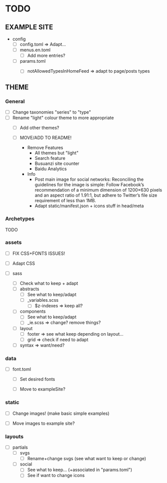 # TODO

## EXAMPLE SITE
* config
    * [ ] config.toml
        => Adapt...
    * [ ] menus.en.toml
        * [ ] Add more entries?
    * [ ] params.toml
        * [ ] notAllowedTypesInHomeFeed
            => adapt to page/posts types


## THEME

### General
* [ ] Change taxonomies "series" to "type"
* [ ] Rename "light" colour theme to more appropriate
    * [ ] Add other themes?

    * [ ] MOVE/ADD TO README!
        * Remove Features
            * All themes but "light"
            * Search feature
            * Busuanzi site counter
            * Baidu Analytics
        * Info
            * Post main image for social networks:
                Reconciling the guidelines for the image is simple:
                Follow Facebook’s recommendation of a minimum dimension of 1200×630 pixels and an aspect ratio of 1.91:1, but adhere to Twitter’s file size requirement of less than 1MB.
            * Adapt static/manifest.json + icons stuff in head/meta


### Archetypes
TODO


### assets
* [ ] FIX CSS+FONTS ISSUES!
* [ ] Adapt CSS

* [ ] sass
    * [ ] Check what to keep + adapt
    * [ ] abstracts
        * [ ] See what to keep/adapt
        * [ ] _variables.scss
            * [ ] $z-indexes
                => keep all?
    * [ ] components
        * [ ] See what to keep/adapt
        * [ ] _ie.scss
          => change? remove things?
    * [ ] layout
        * [ ] footer
            => see what keep depending on layout...
        * [ ] grid
            => check if need to adapt
    * [ ] syntax
        => want/need?

### data
* [ ] font.toml
    * [ ] Set desired fonts
    * [ ] Move to exampleSite?


### static
* [ ] Change images! (make basic simple examples)
* [ ] Move images to example site?


### layouts
* [ ] partials
    * [ ] svgs
        * [ ] Rename+change svgs (see what want to keep or change)
    * [ ] social
        * [ ] See what to keep... (+associated in "params.toml")
        * [ ] See if want to change icons
